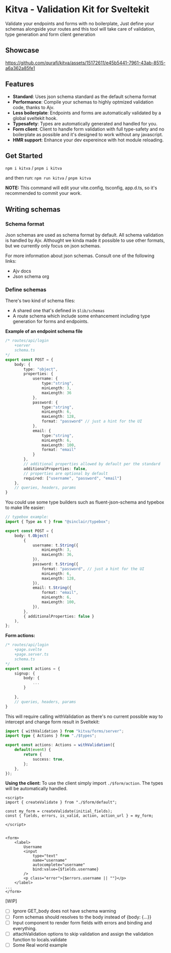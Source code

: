 # Kitva - Validation Kit for Sveltekit

Validate your endpoints and forms with no boilerplate, Just define your schemas alongside your routes and this tool will take care of validation, type generation and form client generation

## Showcase
https://github.com/qurafi/kitva/assets/15172611/e45b5441-7961-43ab-8515-a6a362a85fe1


## Features

* **Standard**: Uses json schema standard as the default schema format
* **Performance**: Compile your schemas to highly optmized validation code, thanks to Ajv.
* **Less boilerplate**: Endpoints and forms are automatically validated by a global sveltekit hook.
* **Typesafety**: Types are automatically generated and handled for you.
* **Form client**: Client to handle form validation with full type-safety and no boilerplate as possible and it's designed to work without any javascript.
* **HMR support**: Enhance your dev expereince with hot module reloading.

## Get Started

`npm i kitva` / `pnpm i kitva`

and then run:
`npm run kitva` / `pnpm kitva`

**NOTE:** This command will edit your vite.config, tsconfig, app.d.ts, so it's recommended to commit your work.

## Writing schemas

### Schema format

Json schemas are used as schema format by default. All schema validation is handled by Ajv. Althought we kinda made it possible to use other formats, but we currently only focus on json schemas.

For more information about json schemas. Consult one of the following links:

* Ajv docs
* Json schema org

### Define schemas

There's two kind of schema files:

* A shared one that's defined in `$lib/schemas`
* A route schema which include some enhancement including type generation for forms and endpoints.

**Example of an endpoint schema file**

```typescript
/* routes/api/login
    +server
    schema.ts
*/
export const POST = {
    body: {
        type: "object",
        properties: {
            username: {
                type:"string",
                minLength: 3,
                maxLength: 36
            },
            password: {
                type:"string",
                minLength: 6,
                maxLength: 128,
                format: "password" // just a hint for the UI
            },
            email: {
                type:"string",
                minLength: 6,
                maxLength: 100,
                format: "email"
            }
        },
        // additional properties allowed by default per the standard
        additionalProperties: false,
        // properties are optional by default
        required: ["username", "password", "email"]
    },
    // queries, headers, params
}
```

You could use some type builders such as fluent-json-schema and typebox to make life easier:

```typescript
// typebox example:
import { Type as t } from "@sinclair/typebox";

export const POST = {
    body: t.Object(
        {
            username: t.String({
                minLength: 3,
                maxLength: 36,
            }),
            password: t.String({
                format: "password", // just a hint for the UI
                minLength: 6,
                maxLength: 128,
            }),
            email: t.String({
                format: "email",
                minLength: 6,
                maxLength: 100,
            }),
        },
        { additionalProperties: false }
    ),
};
```

**Form actions:**

```typescript
/* routes/api/login
    +page.svelte
    +page.server.ts
    schema.ts
*/
export const actions = {
    signup: {
        body: {
            ...
        }
        
    },
    // queries, headers, params
}
```

This will require calling withValidation as there's no current possible way to intercept and change form result in Sveltekit:

```typescript
import { withValidation } from "kitva/forms/server";
import type { Actions } from "./$types";

export const actions: Actions = withValidation({
    default(event) {
        return {
            success: true,
        };
    },
});
```

**Using the client:**
To use the client simply import `./$form/action`. The types will be automatically handled.

```svelte
<script>
import { createValidate } from "./$form/default";

const my_form = createValidate(initial_fields);
const { fields, errors, is_valid, action, action_url } = my_form;

</script>


<form>
    <label>
        Username
        <input
            type="text"
            name="username"
            autocomplete="username"
            bind:value={$fields.username}
        />
        <p class="error">{$errors.username || ""}</p>
    </label>
...
</form>
```

[WIP]

* [ ] Ignore GET_body does not have schema warning
* [ ] Form schemas should resolves to the body instead of {body: {...}}
* [ ] Input component to render form fields with errors and binding and everything.
* [ ] attachValidation options to skip validation and assign the validation function to locals.validate
* [ ] Some Real world example
